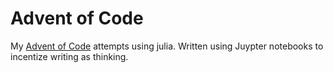 # Advent of Code
My [Advent of Code](https://adventofcode.com) attempts using julia. Written using Juypter notebooks to incentize writing as thinking.

